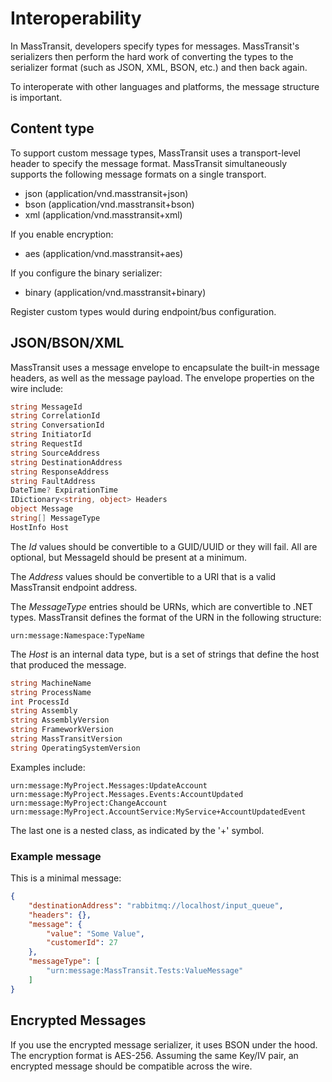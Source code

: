 # Interoperability

In MassTransit, developers specify types for messages. MassTransit's serializers then perform the hard work of converting the types to the serializer format (such as JSON, XML, BSON, etc.) and then back again.

To interoperate with other languages and platforms, the message structure is important.

## Content type

To support custom message types, MassTransit uses a transport-level header to specify the message format. MassTransit simultaneously supports the following message formats on a single transport.

- json (application/vnd.masstransit+json)
- bson (application/vnd.masstransit+bson)
- xml  (application/vnd.masstransit+xml)

If you enable encryption:

- aes  (application/vnd.masstransit+aes)

If you configure the binary serializer:

- binary (application/vnd.masstransit+binary)

Register custom types would during endpoint/bus configuration.

## JSON/BSON/XML

MassTransit uses a message envelope to encapsulate the built-in message headers, as well as the message payload. The envelope properties on the wire include:

```csharp
string MessageId
string CorrelationId
string ConversationId
string InitiatorId
string RequestId
string SourceAddress
string DestinationAddress
string ResponseAddress
string FaultAddress
DateTime? ExpirationTime
IDictionary<string, object> Headers
object Message
string[] MessageType
HostInfo Host
```

The *Id* values should be convertible to a GUID/UUID or they will fail. All are optional, but MessageId should be present at a minimum.

The *Address* values should be convertible to a URI that is a valid MassTransit endpoint address.

The *MessageType* entries should be URNs, which are convertible to .NET types. MassTransit defines the format of the URN in the following structure:

```
urn:message:Namespace:TypeName
```

The *Host* is an internal data type, but is a set of strings that define the host that produced the message.

```csharp
string MachineName
string ProcessName
int ProcessId
string Assembly
string AssemblyVersion
string FrameworkVersion
string MassTransitVersion
string OperatingSystemVersion
```

Examples include:

```text
urn:message:MyProject.Messages:UpdateAccount
urn:message:MyProject.Messages.Events:AccountUpdated
urn:message:MyProject:ChangeAccount
urn:message:MyProject.AccountService:MyService+AccountUpdatedEvent
```

The last one is a nested class, as indicated by the '+' symbol.

### Example message

This is a minimal message:

```json
{
    "destinationAddress": "rabbitmq://localhost/input_queue",
    "headers": {},
    "message": {
        "value": "Some Value",
        "customerId": 27
    },
    "messageType": [
        "urn:message:MassTransit.Tests:ValueMessage"
    ]
}
```

## Encrypted Messages

If you use the encrypted message serializer, it uses BSON under the hood. The encryption format is AES-256. Assuming the same Key/IV pair, an encrypted message should be compatible across the wire.
